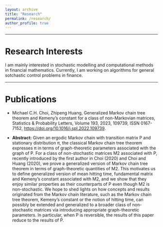 ```yaml
---
layout: archive
title: "Research"
permalink: /research/
author_profile: true
---
```


- - -

Research Interests
==================

I am mainly interested in stochastic modelling and computational methods in financial mathematics. Currently, I am working on algorithms for general sotchastic control problems in finance.


- - -

Publications
==================

+ Michael C.H. Choi, Zhipeng Huang,
Generalized Markov chain tree theorem and Kemeny’s constant for a class of non-Markovian matrices,
Statistics & Probability Letters,
Volume 193,
2023,
109739,
ISSN 0167-7152,
https://doi.org/10.1016/j.spl.2022.109739.

+ **Abstract:** Given an ergodic Markov chain with transition matrix P and stationary distribution π, the classical Markov chain tree theorem expresses π in terms of graph-theoretic parameters associated with the graph of P. For a class of non-stochastic matrices M2 associated with P, recently introduced by the first author in Choi (2020) and Choi and Huang (2020), we prove a generalized version of Markov chain tree theorem in terms of graph-theoretic quantities of M2. This motivates us to define generalized version of mean hitting time, fundamental matrix and Kemeny’s constant associated with M2, and we show that they enjoy similar properties as their counterparts of P even though M2 is non-stochastic. We hope to shed lights on how concepts and results originated from the Markov chain literature, such as the Markov chain tree theorem, Kemeny’s constant or the notion of hitting time, can possibly be extended and generalized to a broader class of non-stochastic matrices via introducing appropriate graph-theoretic parameters. In particular, when P is reversible, the results of this paper reduce to the results of P.